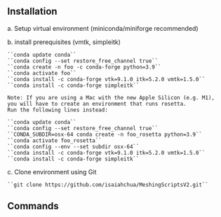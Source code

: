 ## Installation

a. Setup virtual environment (miniconda/miniforge recommended)

b. install prerequisites (vmtk, simpleitk)

    ``conda update conda``
    ``conda config --set restore_free_channel true``
    ``conda create -n foo -c conda-forge python=3.9``
    ``conda activate foo``
    ``conda install -c conda-forge vtk=9.1.0 itk=5.2.0 vmtk=1.5.0``
    ``conda install -c conda-forge simpleitk``

    Note: If you are using a Mac with the new Apple Silicon (e.g. M1), 
    you will have to create an environment that runs rosetta. 
    Run the following lines instead:

    ``conda update conda``
    ``conda config --set restore_free_channel true``
    ``CONDA_SUBDIR=osx-64 conda create -n foo_rosetta python=3.9``
    ``conda activate foo_rosetta``
    ``conda config --env --set subdir osx-64``
    ``conda install -c conda-forge vtk=9.1.0 itk=5.2.0 vmtk=1.5.0``
    ``conda install -c conda-forge simpleitk``

c. Clone environment using Git 

    ``git clone https://github.com/isaiahchua/MeshingScriptsV2.git``

## Commands
